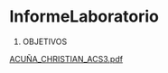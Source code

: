 # InformeLaboratorio


1. OBJETIVOS



[ACUÑA_CHRISTIAN_ACS3.pdf](https://github.com/cmacuna7/Laboratorio-1/files/6580950/ACUNA_CHRISTIAN_ACS3.pdf)
